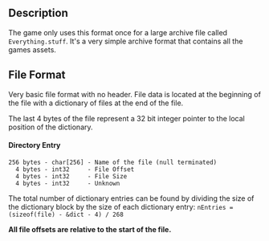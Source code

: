 ## Description

The game only uses this format once for a large archive file called
`Everything.stuff`. It's a very simple archive format that contains all the
games assets.

## File Format

Very basic file format with no header. File data is located at the beginning of
the file with a dictionary of files at the end of the file.

The last 4 bytes of the file represent a 32 bit integer pointer to the local
position of the dictionary.

#### Directory Entry
```
256 bytes - char[256] - Name of the file (null terminated)
  4 bytes - int32     - File Offset
  4 bytes - int32     - File Size
  4 bytes - int32     - Unknown
```

The total number of dictionary entries can be found by dividing the size of the
dictionary block by the size of each dictionary entry:
`nEntries = (sizeof(file) - &dict - 4) / 268`

**All file offsets are relative to the start of the file.**
